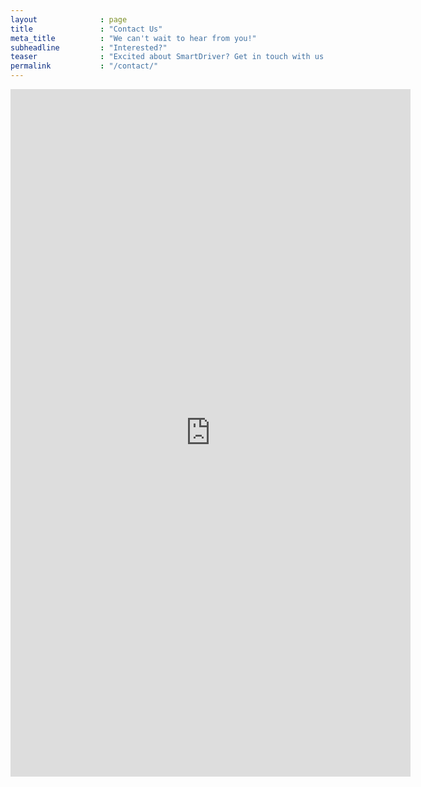 ```yaml
---
layout              : page
title               : "Contact Us"
meta_title          : "We can't wait to hear from you!"
subheadline         : "Interested?"
teaser              : "Excited about SmartDriver? Get in touch with us Today!"
permalink           : "/contact/"
---
```

<iframe 
        src="https://docs.google.com/forms/d/e/1FAIpQLScctGRZL2qCQlKB3kQvS2n1ILgnqGSLWUuSF-OTC4oIsqy1RQ/viewform?embedded=true" 
        width="640" height="1100" frameborder="0" marginheight="0" marginwidth="0">
                Loading…
</iframe>
